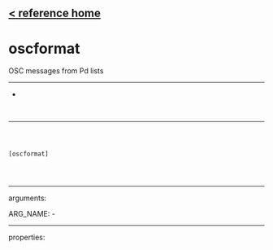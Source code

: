 [< reference home](ceammc_lib.html)
---

# oscformat


OSC messages from Pd lists

---

-
<br>


---


```



[oscformat]


            
```

---
arguments:

ARG_NAME: -<br>

---
properties:


